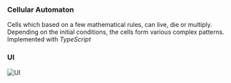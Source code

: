 ### Cellular Automaton

Cells which based on a few mathematical rules, can live, die or multiply. Depending on the initial conditions, the cells form various complex patterns. Implemented with *TypeScript*

### UI

![UI](https://github.com/garbalau-github/cellular-automaton/blob/main/ui/INTERFACE.png?raw=true)

